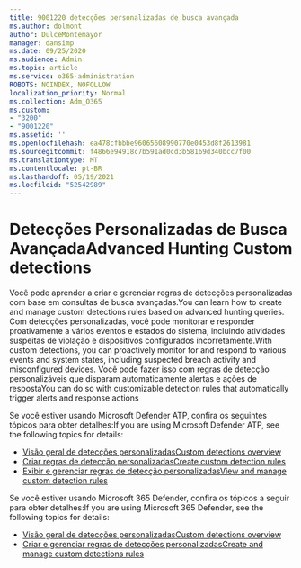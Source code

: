 ```yaml
---
title: 9001220 detecções personalizadas de busca avançada
ms.author: dolmont
author: DulceMontemayor
manager: dansimp
ms.date: 09/25/2020
ms.audience: Admin
ms.topic: article
ms.service: o365-administration
ROBOTS: NOINDEX, NOFOLLOW
localization_priority: Normal
ms.collection: Adm_O365
ms.custom:
- "3200"
- "9001220"
ms.assetid: ''
ms.openlocfilehash: ea478cfbbbe96065608990770e0453d8f2613981
ms.sourcegitcommit: f4866e94918c7b591ad0cd3b58169d340bcc7f00
ms.translationtype: MT
ms.contentlocale: pt-BR
ms.lasthandoff: 05/19/2021
ms.locfileid: "52542989"
---
```

# <a name="advanced-hunting-custom-detections"></a><span data-ttu-id="969fc-102">Detecções Personalizadas de Busca Avançada</span><span class="sxs-lookup"><span data-stu-id="969fc-102">Advanced Hunting Custom detections</span></span>

<span data-ttu-id="969fc-103">Você pode aprender a criar e gerenciar regras de detecções personalizadas com base em consultas de busca avançadas.</span><span class="sxs-lookup"><span data-stu-id="969fc-103">You can learn how to create and manage custom detections rules based on advanced hunting queries.</span></span> <span data-ttu-id="969fc-104">Com detecções personalizadas, você pode monitorar e responder proativamente a vários eventos e estados do sistema, incluindo atividades suspeitas de violação e dispositivos configurados incorretamente.</span><span class="sxs-lookup"><span data-stu-id="969fc-104">With custom detections, you can proactively monitor for and respond to various events and system states, including suspected breach activity and misconfigured devices.</span></span> <span data-ttu-id="969fc-105">Você pode fazer isso com regras de detecção personalizáveis que disparam automaticamente alertas e ações de resposta</span><span class="sxs-lookup"><span data-stu-id="969fc-105">You can do so with customizable detection rules that automatically trigger alerts and response actions</span></span>
  
<span data-ttu-id="969fc-106">Se você estiver usando Microsoft Defender ATP, confira os seguintes tópicos para obter detalhes:</span><span class="sxs-lookup"><span data-stu-id="969fc-106">If you are using Microsoft Defender ATP, see the following topics for details:</span></span> 
- [<span data-ttu-id="969fc-107">Visão geral de detecções personalizadas</span><span class="sxs-lookup"><span data-stu-id="969fc-107">Custom detections overview</span></span>](/windows/security/threat-protection/microsoft-defender-atp/overview-custom-detections)
- [<span data-ttu-id="969fc-108">Criar regras de detecção personalizadas</span><span class="sxs-lookup"><span data-stu-id="969fc-108">Create custom detection rules</span></span>](/windows/security/threat-protection/microsoft-defender-atp/custom-detection-rules)
- [<span data-ttu-id="969fc-109">Exibir e gerenciar regras de detecção personalizadas</span><span class="sxs-lookup"><span data-stu-id="969fc-109">View and manage custom detection rules</span></span>](/windows/security/threat-protection/microsoft-defender-atp/custom-detections-manage)

<span data-ttu-id="969fc-110">Se você estiver usando Microsoft 365 Defender, confira os tópicos a seguir para obter detalhes:</span><span class="sxs-lookup"><span data-stu-id="969fc-110">If you are using Microsoft 365 Defender, see the following topics for details:</span></span> 
- [<span data-ttu-id="969fc-111">Visão geral de detecções personalizadas</span><span class="sxs-lookup"><span data-stu-id="969fc-111">Custom detections overview</span></span>](/microsoft-365/security/mtp/custom-detections-overview)
- [<span data-ttu-id="969fc-112">Criar e gerenciar regras de detecções personalizadas</span><span class="sxs-lookup"><span data-stu-id="969fc-112">Create and manage custom detections rules</span></span>](/microsoft-365/security/mtp/custom-detection-rules)
